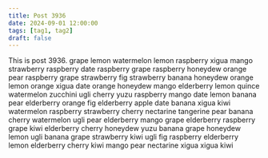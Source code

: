 ```yaml
---
title: Post 3936
date: 2024-09-01 12:00:00
tags: [tag1, tag2]
draft: false
---
```

This is post 3936.
grape
lemon
watermelon
lemon
raspberry
xigua
mango
strawberry
raspberry
date
raspberry
grape
raspberry
honeydew
orange
pear
raspberry
grape
strawberry
fig
strawberry
banana
honeydew
orange
lemon
orange
xigua
date
orange
honeydew
mango
elderberry
lemon
quince
watermelon
zucchini
ugli
cherry
yuzu
raspberry
mango
date
lemon
banana
pear
elderberry
orange
fig
elderberry
apple
date
banana
xigua
kiwi
watermelon
raspberry
strawberry
cherry
nectarine
tangerine
pear
banana
cherry
watermelon
ugli
pear
elderberry
mango
grape
elderberry
raspberry
grape
kiwi
elderberry
cherry
honeydew
yuzu
banana
grape
honeydew
lemon
ugli
banana
grape
strawberry
kiwi
ugli
fig
raspberry
elderberry
lemon
elderberry
cherry
kiwi
mango
pear
nectarine
xigua
xigua
kiwi
